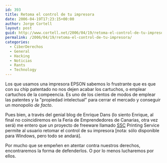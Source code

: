 ```yaml
---
id: 393
title: Retoma el control de tu impresora
date: 2006-04-19T17:23:15+00:00
author: Jorge Cortell
layout: post
guid: http://www.cortell.net/2006/04/19/retoma-el-control-de-tu-impresora/
permalink: /2006/04/19/retoma-el-control-de-tu-impresora/
categories:
  - CiberDerechos
  - General
  - Hacking
  - Noticias
  - Rants
  - Technology
---
```

Los que usamos una impresora EPSON sabemos lo frustrante que es que con su chip patentado no nos dejen acabar los cartuchos, o emplear cartuchos de la compeencia. Es uno de los cientos de modos de emplear las patentes y la "propiedad intelectual" para cerrar el mercado y conseguir un monopolio _de facto_.

Pues bien, a través del genial blog de Enrique Dans (lo siento Enrique, al final no coincidiremos en la Feria de Emprendedores de Canarias, otra vez será) me entero que un proyecto de freeware llamado [SSC](http://www.ssclg.com/epsone.shtml) Printing Service permite al usuario retomar el control de su impresora [nota: sólo disponible para Windows, pero todo se andará].

Por mucho que se empeñen en atentar contra nuestros derechos, encontraremos la forma de defenderlos. O por lo menos lucharemos por ellos.